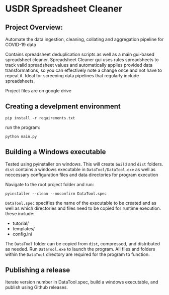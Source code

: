 # USDR Spreadsheet Cleaner

## Project Overview:
Automate the data ingestion, cleaning, collating and aggregation pipeline for COVID-19 data

Contains spreadsheet deduplication scripts as well as a main gui-based spreadsheet cleaner. Spreadsheet Cleaner gui uses rules spreadsheets
to track valid spreadsheet values and automatically applies provided data transformations, so you can effectively note a change once and
not have to repeat it. Ideal for screening data pipelines that regularly include spreadsheets.

Project files are on google drive

## Creating a develpment environment

`pip install -r requirements.txt`

run the program:

`python main.py`


## Building a Windows executable

Tested using pyinstaller on windows. This will create `build` and `dist` folders.
`dist` contains a windows executable in `DataTool/DataTool.exe` as well as neccessary configuration files and data directories for program execution

Navigate to the root project folder and run:

`pyinstaller --clean --noconfirm DataTool.spec`

`DataTool.spec` specifies the name of the executable to be created and as well as which directories and files need to be copied for runtime execution.
these include:
- tutorial/
- templates/
- config.ini

The `DataTool` folder can be copied from `dist`, compressed, and distributed as needed. Run `DataTool.exe` to launch the program.
All files and folders within the `DataTool` directory are required for the program to function.

## Publishing a release

Iterate version number in DataTool.spec, build a windows executable, and publish using Github releases.



